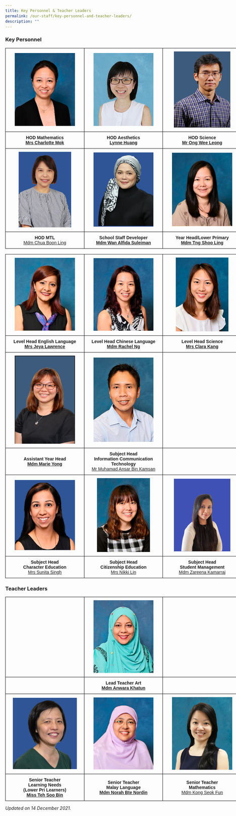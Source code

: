 ```yaml
---
title: Key Personnel & Teacher Leaders
permalink: /our-staff/key-personnel-and-teacher-leaders/
description: ""
---
```

### Key Personnel

<style type="text/css">
.tg  {border-collapse:collapse;border-spacing:0;margin:0px auto;}
.tg td{border-color:black;border-style:solid;border-width:1px;font-family:Arial, sans-serif;font-size:14px;
  overflow:hidden;padding:10px 5px;word-break:normal;}
.tg th{border-color:black;border-style:solid;border-width:1px;font-family:Arial, sans-serif;font-size:14px;
  font-weight:normal;overflow:hidden;padding:10px 5px;word-break:normal;}
.tg .tg-wa1i{font-weight:bold;text-align:center;vertical-align:middle}
</style>
<table class="tg" style="undefined;table-layout: fixed; width: 750px">
<colgroup>
<col style="width: 250px">
<col style="width: 250px">
<col style="width: 250px">
</colgroup>
<tbody>
  <tr>
    <td class="tg-wa1i"><img src="/images/kp1.jpeg" 
     style="width:80%"></td>
    <td class="tg-wa1i"><img src="/images/kp2.jpeg" 
     style="width:80%"></td>
    <td class="tg-wa1i"><img src="/images/kp3.jpeg" 
     style="width:75%"></td>
  </tr>
  <tr>
    <td class="tg-wa1i">HOD Mathematics<br><a href="mailto:wee_jee_chen_charlotte@moe.edu.sg" target="_blank" rel="noopener noreferrer"><span style="text-decoration:underline">Mrs Charlotte Mok</span></a></td>
    <td class="tg-wa1i">HOD Aesthetics<br><a href="mailto:huang_yilan_lynne@moe.edu.sg" target="_blank" rel="noopener noreferrer">Lynne Huang</a></td>
    <td class="tg-wa1i">HOD Science<br><a href="mailto:ong_wee_leong@moe.edu.sg" target="_blank" rel="noopener noreferrer">Mr Ong Wee Leong</a></td>
  </tr>
  <tr>
    <td class="tg-wa1i"><img src="/images/kp4.jpeg" 
     style="width:70%"></td>
    <td class="tg-wa1i"><img src="/images/kp5.jpeg" 
     style="width:80%"></td>
    <td class="tg-wa1i"><img src="/images/kp6.jpeg" 
     style="width:80%"></td>
  </tr>
  <tr>
    <td class="tg-wa1i"><span style="font-style:normal">HOD MTL</span><br><a href="mailto:chua_boon_ling@moe.edu.sg" target="_blank" rel="noopener noreferrer"><span style="font-weight:400;font-style:normal;text-decoration:underline">Mdm Chua Boon Ling</span></a></td>
    <td class="tg-wa1i">School Staff Developer<br><a href="mailto:wan_alfida_suleiman@moe.edu.sg" target="_blank" rel="noopener noreferrer"><span style="text-decoration:underline">Mdm Wan Alfida Suleiman</span></a></td>
    <td class="tg-wa1i">Year Head/Lower Primary<br><a href="mailto:tng_shoo_ling@moe.edu.sg" target="_blank" rel="noopener noreferrer">Mdm Tng Shoo Ling</a></td>
  </tr>
</tbody>
</table>

<br>

<style type="text/css">
.tg  {border-collapse:collapse;border-spacing:0;margin:0px auto;}
.tg td{border-color:black;border-style:solid;border-width:1px;font-family:Arial, sans-serif;font-size:14px;
  overflow:hidden;padding:10px 5px;word-break:normal;}
.tg th{border-color:black;border-style:solid;border-width:1px;font-family:Arial, sans-serif;font-size:14px;
  font-weight:normal;overflow:hidden;padding:10px 5px;word-break:normal;}
.tg .tg-wa1i{font-weight:bold;text-align:center;vertical-align:middle}
</style>
<table class="tg" style="undefined;table-layout: fixed; width: 750px">
<colgroup>
<col style="width: 250px">
<col style="width: 250px">
<col style="width: 250px">
</colgroup>
<tbody>
  <tr>
    <td class="tg-wa1i"><img src="/images/kp7.jpeg" 
     style="width:80%"></td>
    <td class="tg-wa1i"><img src="/images/kp8.jpeg" 
     style="width:80%"></td>
    <td class="tg-wa1i"><img src="/images/kp9.jpeg" 
     style="width:70%"></td>
  </tr>
  <tr>
    <td class="tg-wa1i">Level Head  English Language<br><a href="mailto:kavitha_jeyamalar_segeran@moe.edu.sg" target="_blank" rel="noopener noreferrer"><span style="font-style:normal;text-decoration:underline">Mrs Jeya Lawrence</span></a></td>
    <td class="tg-wa1i">Level Head  Chinese Language<br><a href="mailto:ng_peng_woon_rachel@moe.edu.sg" target="_blank" rel="noopener noreferrer">Mdm Rachel Ng</a></td>
    <td class="tg-wa1i">Level Head Science<br><a href="mailto:ang_yan_qing_clara@moe.edu.sg" target="_blank" rel="noopener noreferrer">Mrs Clara Kan</a><a href="mailto:ang_yan_qing_clara@moe.edu.sg" target="_blank" rel="noopener noreferrer"><span style="text-decoration:underline">g</span></a></td>
  </tr>
  <tr>
    <td class="tg-wa1i"><img src="/images/kp10.jpeg" 
     style="width:80%"></td>
    <td class="tg-wa1i"><img src="/images/kp11.jpeg" 
     style="width:80%"></td>
    <td class="tg-wa1i"></td>
  </tr>
  <tr>
    <td class="tg-wa1i"><span style="font-style:normal">Assistant Year Head</span><br><a href="mailto:yong_linlin_marie@moe.edu.sg" target="_blank" rel="noopener noreferrer"><span style="text-decoration:underline">Mdm Marie Yong</span></a></td>
    <td class="tg-wa1i"><span style="font-style:normal">Subject Head </span><br><span style="font-style:normal">Information Communication Technology</span><br><a href="mailto:muhamad_ansar_kamsan@moe.edu.sg" target="_blank" rel="noopener noreferrer"><span style="font-weight:400;font-style:normal;text-decoration:underline">Mr Muhamad Ansar Bin Kamsan</span></a></td>
    <td class="tg-wa1i"></td>
  </tr>
  <tr>
    <td class="tg-wa1i"><img src="/images/kp12.jpeg" 
     style="width:80%"></td>
    <td class="tg-wa1i"><img src="/images/kp13.jpeg" 
     style="width:70%"></td>
    <td class="tg-wa1i"><img src="/images/kp14.png" 
     style="width:75%"></td>
  </tr>
  <tr>
    <td class="tg-wa1i"><span style="font-style:normal">Subject Head</span><br><span style="font-style:normal">Character Education</span><br><a href="http://sunita_singh@moe.edu.sg/" target="_blank" rel="noopener noreferrer"><span style="font-weight:400;font-style:normal;text-decoration:underline">Mrs Sunita Singh</span></a></td>
    <td class="tg-wa1i"><span style="font-style:normal">Subject Head </span><br><span style="font-style:normal">Citizenship Education</span><br><a href="mailto:yeo_yu_nian_nikki@moe.edu.sg" target="_blank" rel="noopener noreferrer"><span style="font-weight:400;font-style:normal;text-decoration:underline">Mrs Nikki Lin</span></a></td>
    <td class="tg-wa1i"><span style="font-style:normal">Subject Head</span><br><span style="font-style:normal">Student Management</span><br><a href="mailto:zareena_kamarraj@moe.edu.sg" target="_blank" rel="noopener noreferrer"><span style="font-weight:400;font-style:normal;text-decoration:underline">Mdm Zareena Kamarraj</span></a></td>
  </tr>
</tbody>
</table>

### Teacher Leaders

<style type="text/css">
.tg  {border-collapse:collapse;border-spacing:0;margin:0px auto;}
.tg td{border-color:black;border-style:solid;border-width:1px;font-family:Arial, sans-serif;font-size:14px;
  overflow:hidden;padding:10px 5px;word-break:normal;}
.tg th{border-color:black;border-style:solid;border-width:1px;font-family:Arial, sans-serif;font-size:14px;
  font-weight:normal;overflow:hidden;padding:10px 5px;word-break:normal;}
.tg .tg-wa1i{font-weight:bold;text-align:center;vertical-align:middle}
</style>
<table class="tg" style="undefined;table-layout: fixed; width: 750px">
<colgroup>
<col style="width: 250px">
<col style="width: 250px">
<col style="width: 250px">
</colgroup>
<tbody>
  <tr>
    <td class="tg-wa1i"></td>
    <td class="tg-wa1i"><img src="/images/tl1.jpeg" 
     style="width:80%"></td>
    <td class="tg-wa1i"></td>
  </tr>
  <tr>
    <td class="tg-wa1i"></td>
    <td class="tg-wa1i"><span style="font-weight:700;font-style:normal">Lead Teacher Art</span><br><a href="mailto:anwara_khatun_moklis_khan@moe.edu.sg" target="_blank" rel="noopener noreferrer">Mdm Anwara Khatun</a></td>
    <td class="tg-wa1i"></td>
  </tr>
  <tr>
     <td class="tg-wa1i"><img src="/images/tl2.jpeg" 
     style="width:85%"></td>
    <td class="tg-wa1i"><img src="/images/tl3.jpeg" 
     style="width:80%"></td>
    <td class="tg-wa1i"><img src="/images/tl4.jpeg" 
     style="width:80%"></td>
  </tr>
  <tr>
    <td class="tg-wa1i"><span style="font-style:normal">Senior Teacher</span><br>Learning Needs <br>(Lower Pri Learners)<br><a href="mailto:teh_soo_bin@moe.edu.sg" target="_blank" rel="noopener noreferrer"><span style="text-decoration:underline">Miss Teh Soo Bin</span></a></td>
    <td class="tg-wa1i">Senior Teacher<br>Malay Language<br><a href="mailto:norah_nordin@moe.edu.sg" target="_blank" rel="noopener noreferrer"><span style="text-decoration:underline">Mdm Norah Bte Nordin</span></a></td>
    <td class="tg-wa1i">Senior Teacher<br><span style="font-weight:700;font-style:normal">Mathematics</span><br><a href="mailto:kong_seok_fun@moe.edu.sg" target="_blank" rel="noopener noreferrer"><span style="font-weight:400;text-decoration:underline">Mdm Kong Seok Fun</span></a></td>
  </tr>
</tbody>
</table>


_Updated on 14 December 2021._